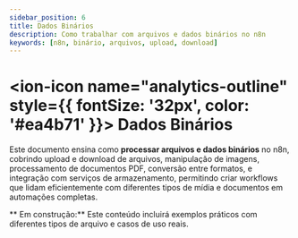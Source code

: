 ```yaml
---
sidebar_position: 6
title: Dados Binários
description: Como trabalhar com arquivos e dados binários no n8n
keywords: [n8n, binário, arquivos, upload, download]
---
```


# <ion-icon name="analytics-outline" style={{ fontSize: '32px', color: '#ea4b71' }}></ion-icon> Dados Binários

Este documento ensina como **processar arquivos e dados binários** no n8n, cobrindo upload e download de arquivos, manipulação de imagens, processamento de documentos PDF, conversão entre formatos, e integração com serviços de armazenamento, permitindo criar workflows que lidam eficientemente com diferentes tipos de mídia e documentos em automações completas.

** Em construção:** Este conteúdo incluirá exemplos práticos com diferentes tipos de arquivo e casos de uso reais.
